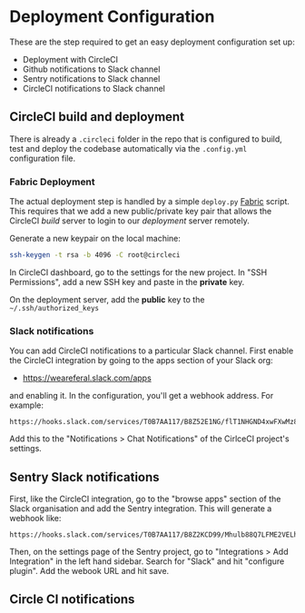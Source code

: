 # Deployment Configuration

These are the step required to get an easy deployment configuration set up:

- Deployment with CircleCI
- Github notifications to Slack channel
- Sentry notifications to Slack channel
- CircleCI notifications to Slack channel

## CircleCI build and deployment

There is already a `.circleci` folder in the repo that is configured to build, test and deploy the codebase automatically via the `.config.yml` configuration file.

### Fabric Deployment

The actual deployment step is handled by a simple `deploy.py` [Fabric](http://www.fabfile.org/) script. This requires that we add a new public/private key pair that allows the CircleCI *build* server to login to our *deployment* server remotely.

Generate a new keypair on the local machine:

```sh
ssh-keygen -t rsa -b 4096 -C root@circleci 
```

In CircleCI dashboard, go to the settings for the new project. In "SSH Permissions", add a new SSH key and paste in the **private** key.

On the deployment server, add the **public** key to the `~/.ssh/authorized_keys`

### Slack notifications

You can add CircleCI notifications to a particular Slack channel. First enable the CircleCI integration by going to the apps section of your Slack org:

- https://weareferal.slack.com/apps

and enabling it. In the configuration, you'll get a webhook address. For example: 

```
https://hooks.slack.com/services/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
```

Add this to the "Notifications > Chat Notifications" of the CirlceCI project's settings.  

## Sentry Slack notifications

First, like the CircleCI integration, go to the "browse apps" section of the Slack organisation and add the Sentry integration. This will generate a webhook like:

```
https://hooks.slack.com/services/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
```

Then, on the settings page of the Sentry project, go to "Integrations > Add Integration" in the left hand sidebar. Search for "Slack" and hit "configure plugin". Add the webook URL and hit save. 

## Circle CI notifications